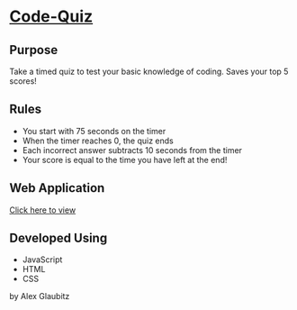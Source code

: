 # [Code-Quiz](https://qlaub.github.io/Code-Quiz/)

## Purpose
Take a timed quiz to test your basic knowledge of coding. Saves your top 5 scores!

## Rules
- You start with 75 seconds on the timer
- When the timer reaches 0, the quiz ends
- Each incorrect answer subtracts 10 seconds from the timer
- Your score is equal to the time you have left at the end!

## Web Application
[Click here to view](https://qlaub.github.io/Code-Quiz/)



## Developed Using
- JavaScript
- HTML
- CSS

by Alex Glaubitz
